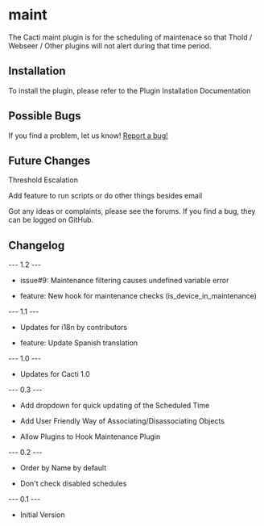 # maint

The Cacti maint plugin is for the scheduling of maintenace so that Thold /
Webseer / Other plugins will not alert during that time period.

## Installation

To install the plugin, please refer to the Plugin Installation Documentation

## Possible Bugs

If you find a problem, let us know! [Report a bug!](http://cacti.net/bugs.php)

## Future Changes

Threshold Escalation

Add feature to run scripts or do other things besides email

Got any ideas or complaints, please see the forums.  If you find a bug, they can
be logged on GitHub.

## Changelog

--- 1.2 ---

* issue#9: Maintenance filtering causes undefined variable error

* feature: New hook for maintenance checks (is_device_in_maintenance)

--- 1.1 ---

* Updates for i18n by contributors

* feature: Update Spanish translation

--- 1.0 ---

* Updates for Cacti 1.0

--- 0.3 ---

* Add dropdown for quick updating of the Scheduled Time

* Add User Friendly Way of Associating/Disassociating Objects

* Allow Plugins to Hook Maintenance Plugin

--- 0.2 ---

* Order by Name by default

* Don't check disabled schedules

--- 0.1 ---

* Initial Version
